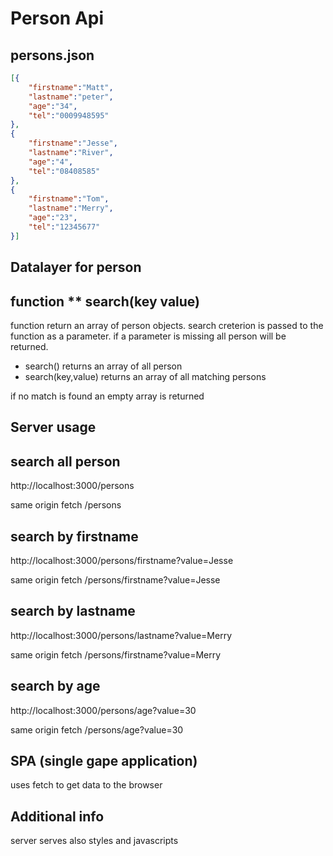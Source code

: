 # Person Api

## persons.json

``` json
[{
    "firstname":"Matt",
    "lastname":"peter",
    "age":"34",
    "tel":"0009948595"
},
{
    "firstname":"Jesse",
    "lastname":"River",
    "age":"4",
    "tel":"08408585"
},
{
    "firstname":"Tom",
    "lastname":"Merry",
    "age":"23",
    "tel":"12345677"
}]
```
## Datalayer for person

## function  ** search(key value)

function return an array of person objects. search creterion is passed to the function as a parameter. if a parameter is missing all person will be returned.

- search() returns an array of all person
- search(key,value) returns an array of all matching persons

if no match is found an empty array is returned

## Server usage

## search all person
http://localhost:3000/persons

same origin fetch /persons

## search by firstname
http://localhost:3000/persons/firstname?value=Jesse

same origin fetch /persons/firstname?value=Jesse

## search by lastname
http://localhost:3000/persons/lastname?value=Merry

same origin fetch /persons/firstname?value=Merry

## search by age
http://localhost:3000/persons/age?value=30

same origin fetch /persons/age?value=30

## SPA (single gape application)

uses fetch to get data to the browser

## Additional info
server serves also styles and javascripts